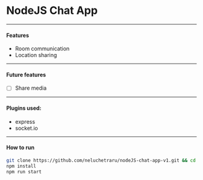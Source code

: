 # NodeJS Chat App
---
#### Features
- Room communication
- Location sharing
---
#### Future features
- [ ] Share media
---
#### Plugins used:
- express
- socket.io
---
#### How to run
```bash
git clone https://github.com/neluchetraru/nodeJS-chat-app-v1.git && cd nodeJS-chat-app-v1
npm install
npm run start
```
